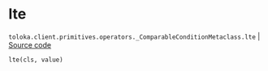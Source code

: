 # lte
`toloka.client.primitives.operators._ComparableConditionMetaclass.lte` | [Source code](https://github.com/Toloka/toloka-kit/blob/v1.2.2/src/client/primitives/operators.py#L142)

```python
lte(cls, value)
```

